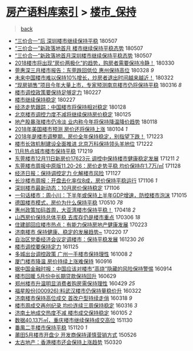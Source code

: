[房产语料库索引](../../README.md)  > [楼市_保持](楼市_保持.md)
====
> [back](../README.md)

- [“三价合一”后 深圳楼市继续保持平稳](http://jkwz.applinzi.com/ittc/7100435404744557575.html#%E2%80%9C%E4%B8%89%E4%BB%B7%E5%90%88%E4%B8%80%E2%80%9D%E5%90%8E+%E6%B7%B1%E5%9C%B3%E6%A5%BC%E5%B8%82%E7%BB%A7%E7%BB%AD%E4%BF%9D%E6%8C%81%E5%B9%B3%E7%A8%B3) 180507  
- [“三价合一”新政落地首月 楼市继续保持平稳态势](http://jkwz.applinzi.com/ittc/7100382047828968464.html#%E2%80%9C%E4%B8%89%E4%BB%B7%E5%90%88%E4%B8%80%E2%80%9D%E6%96%B0%E6%94%BF%E8%90%BD%E5%9C%B0%E9%A6%96%E6%9C%88+%E6%A5%BC%E5%B8%82%E7%BB%A7%E7%BB%AD%E4%BF%9D%E6%8C%81%E5%B9%B3%E7%A8%B3%E6%80%81%E5%8A%BF) 180507  
- [“三价合一”新政落地首月深圳楼市继续保持平稳态势](http://jkwz.applinzi.com/ittc/7100280815361721361.html#%E2%80%9C%E4%B8%89%E4%BB%B7%E5%90%88%E4%B8%80%E2%80%9D%E6%96%B0%E6%94%BF%E8%90%BD%E5%9C%B0%E9%A6%96%E6%9C%88%E6%B7%B1%E5%9C%B3%E6%A5%BC%E5%B8%82%E7%BB%A7%E7%BB%AD%E4%BF%9D%E6%8C%81%E5%B9%B3%E7%A8%B3%E6%80%81%E5%8A%BF) 180507  
- [2018楼市将出现“房价两极化”的趋势，购房者需要保持冷静！](http://jkwz.applinzi.com/ittc/7086268650271278096.html#2018%E6%A5%BC%E5%B8%82%E5%B0%86%E5%87%BA%E7%8E%B0%E2%80%9C%E6%88%BF%E4%BB%B7%E4%B8%A4%E6%9E%81%E5%8C%96%E2%80%9D%E7%9A%84%E8%B6%8B%E5%8A%BF%EF%BC%8C%E8%B4%AD%E6%88%BF%E8%80%85%E9%9C%80%E8%A6%81%E4%BF%9D%E6%8C%81%E5%86%B7%E9%9D%99%EF%BC%81) 180330  
- [莞惠深三月楼市报告：东莞跌回低位 惠州保持高位](http://jkwz.applinzi.com/ittc/7085512660189971473.html#%E8%8E%9E%E6%83%A0%E6%B7%B1%E4%B8%89%E6%9C%88%E6%A5%BC%E5%B8%82%E6%8A%A5%E5%91%8A%EF%BC%9A%E4%B8%9C%E8%8E%9E%E8%B7%8C%E5%9B%9E%E4%BD%8E%E4%BD%8D+%E6%83%A0%E5%B7%9E%E4%BF%9D%E6%8C%81%E9%AB%98%E4%BD%8D) 180328 *9* 
- [未来中国楼市难以保持10%增长，炒房者退出时间越来越近！](http://jkwz.applinzi.com/ittc/7083313046862955537.html#%E6%9C%AA%E6%9D%A5%E4%B8%AD%E5%9B%BD%E6%A5%BC%E5%B8%82%E9%9A%BE%E4%BB%A5%E4%BF%9D%E6%8C%8110%25%E5%A2%9E%E9%95%BF%EF%BC%8C%E7%82%92%E6%88%BF%E8%80%85%E9%80%80%E5%87%BA%E6%97%B6%E9%97%B4%E8%B6%8A%E6%9D%A5%E8%B6%8A%E8%BF%91%EF%BC%81) 180322  
- [“现房销售”项目今年大量上市，专家预测南京楼市仍将保持平稳](http://jkwz.applinzi.com/ittc/7080996668453684231.html#%E2%80%9C%E7%8E%B0%E6%88%BF%E9%94%80%E5%94%AE%E2%80%9D%E9%A1%B9%E7%9B%AE%E4%BB%8A%E5%B9%B4%E5%A4%A7%E9%87%8F%E4%B8%8A%E5%B8%82%EF%BC%8C%E4%B8%93%E5%AE%B6%E9%A2%84%E6%B5%8B%E5%8D%97%E4%BA%AC%E6%A5%BC%E5%B8%82%E4%BB%8D%E5%B0%86%E4%BF%9D%E6%8C%81%E5%B9%B3%E7%A8%B3) 180316 *8* 
- [楼市调控政策要保持足够定力](http://jkwz.applinzi.com/ittc/7074726846325589003.html#%E6%A5%BC%E5%B8%82%E8%B0%83%E6%8E%A7%E6%94%BF%E7%AD%96%E8%A6%81%E4%BF%9D%E6%8C%81%E8%B6%B3%E5%A4%9F%E5%AE%9A%E5%8A%9B) 180227  
- [楼市继续保持稳定](http://jkwz.applinzi.com/ittc/7074545560680137744.html#%E6%A5%BC%E5%B8%82%E7%BB%A7%E7%BB%AD%E4%BF%9D%E6%8C%81%E7%A8%B3%E5%AE%9A) 180227  
- [经济走势跟踪：中国楼市将保持相对稳定](http://jkwz.applinzi.com/ittc/7063587202989032454.html#%E7%BB%8F%E6%B5%8E%E8%B5%B0%E5%8A%BF%E8%B7%9F%E8%B8%AA%EF%BC%9A%E4%B8%AD%E5%9B%BD%E6%A5%BC%E5%B8%82%E5%B0%86%E4%BF%9D%E6%8C%81%E7%9B%B8%E5%AF%B9%E7%A8%B3%E5%AE%9A) 180128  
- [北京楼市调控力度不减将继续保持房价稳定](http://jkwz.applinzi.com/ittc/7062443735407657994.html#%E5%8C%97%E4%BA%AC%E6%A5%BC%E5%B8%82%E8%B0%83%E6%8E%A7%E5%8A%9B%E5%BA%A6%E4%B8%8D%E5%87%8F%E5%B0%86%E7%BB%A7%E7%BB%AD%E4%BF%9D%E6%8C%81%E6%88%BF%E4%BB%B7%E7%A8%B3%E5%AE%9A) 180125  
- [地产股暴涨楼市仍冷淡 业内称今年将保持降温降价趋势](http://jkwz.applinzi.com/ittc/7059928725297038347.html#%E5%9C%B0%E4%BA%A7%E8%82%A1%E6%9A%B4%E6%B6%A8%E6%A5%BC%E5%B8%82%E4%BB%8D%E5%86%B7%E6%B7%A1+%E4%B8%9A%E5%86%85%E7%A7%B0%E4%BB%8A%E5%B9%B4%E5%B0%86%E4%BF%9D%E6%8C%81%E9%99%8D%E6%B8%A9%E9%99%8D%E4%BB%B7%E8%B6%8B%E5%8A%BF) 180118  
- [2018年美国楼市预测 房价还将保持上涨](http://jkwz.applinzi.com/ittc/7054671322645267473.html#2018%E5%B9%B4%E7%BE%8E%E5%9B%BD%E6%A5%BC%E5%B8%82%E9%A2%84%E6%B5%8B+%E6%88%BF%E4%BB%B7%E8%BF%98%E5%B0%86%E4%BF%9D%E6%8C%81%E4%B8%8A%E6%B6%A8) 180104 *1* 
- [2018年是楼市调整期，房价全年保持稳定，别指望下跌！](http://jkwz.applinzi.com/ittc/7050054010449429521.html#2018%E5%B9%B4%E6%98%AF%E6%A5%BC%E5%B8%82%E8%B0%83%E6%95%B4%E6%9C%9F%EF%BC%8C%E6%88%BF%E4%BB%B7%E5%85%A8%E5%B9%B4%E4%BF%9D%E6%8C%81%E7%A8%B3%E5%AE%9A%EF%BC%8C%E5%88%AB%E6%8C%87%E6%9C%9B%E4%B8%8B%E8%B7%8C%EF%BC%81) 171223  
- [楼市长效机制建设全面推进 北京万科保持领头羊地位](http://jkwz.applinzi.com/ittc/7049848763760247825.html#%E6%A5%BC%E5%B8%82%E9%95%BF%E6%95%88%E6%9C%BA%E5%88%B6%E5%BB%BA%E8%AE%BE%E5%85%A8%E9%9D%A2%E6%8E%A8%E8%BF%9B+%E5%8C%97%E4%BA%AC%E4%B8%87%E7%A7%91%E4%BF%9D%E6%8C%81%E9%A2%86%E5%A4%B4%E7%BE%8A%E5%9C%B0%E4%BD%8D) 171222  
- [11月热点城市楼市保持平稳](http://jkwz.applinzi.com/ittc/7048633863213941776.html#11%E6%9C%88%E7%83%AD%E7%82%B9%E5%9F%8E%E5%B8%82%E6%A5%BC%E5%B8%82%E4%BF%9D%E6%8C%81%E5%B9%B3%E7%A8%B3) 171219  
- [东莞楼市12月11日新房价17623元 调控中保持楼市健康稳定发展](http://jkwz.applinzi.com/ittc/7045880523505796113.html#%E4%B8%9C%E8%8E%9E%E6%A5%BC%E5%B8%8212%E6%9C%8811%E6%97%A5%E6%96%B0%E6%88%BF%E4%BB%B717623%E5%85%83+%E8%B0%83%E6%8E%A7%E4%B8%AD%E4%BF%9D%E6%8C%81%E6%A5%BC%E5%B8%82%E5%81%A5%E5%BA%B7%E7%A8%B3%E5%AE%9A%E5%8F%91%E5%B1%95) 171211 *2* 
- [东莞楼市周报中原版11.20-26：房价走势平稳 均价保持在1.7万/㎡](http://jkwz.applinzi.com/ittc/7040737242732037137.html#%E4%B8%9C%E8%8E%9E%E6%A5%BC%E5%B8%82%E5%91%A8%E6%8A%A5%E4%B8%AD%E5%8E%9F%E7%89%8811.20-26%EF%BC%9A%E6%88%BF%E4%BB%B7%E8%B5%B0%E5%8A%BF%E5%B9%B3%E7%A8%B3+%E5%9D%87%E4%BB%B7%E4%BF%9D%E6%8C%81%E5%9C%A81.7%E4%B8%87%2F%E3%8E%A1) 171128  
- [经济日报：保持调控定力 化解楼市风险](http://jkwz.applinzi.com/ittc/7040528853104067600.html#%E7%BB%8F%E6%B5%8E%E6%97%A5%E6%8A%A5%EF%BC%9A%E4%BF%9D%E6%8C%81%E8%B0%83%E6%8E%A7%E5%AE%9A%E5%8A%9B+%E5%8C%96%E8%A7%A3%E6%A5%BC%E5%B8%82%E9%A3%8E%E9%99%A9) 171127  
- [长沙楼市周报：开盘去化率仅8成，房价保持平稳运行](http://jkwz.applinzi.com/ittc/7032892917474133009.html#%E9%95%BF%E6%B2%99%E6%A5%BC%E5%B8%82%E5%91%A8%E6%8A%A5%EF%BC%9A%E5%BC%80%E7%9B%98%E5%8E%BB%E5%8C%96%E7%8E%87%E4%BB%858%E6%88%90%EF%BC%8C%E6%88%BF%E4%BB%B7%E4%BF%9D%E6%8C%81%E5%B9%B3%E7%A8%B3%E8%BF%90%E8%A1%8C) 171106 *1* 
- [深圳楼市最新动态：10月房价保持稳定](http://jkwz.applinzi.com/ittc/7032799430753911824.html#%E6%B7%B1%E5%9C%B3%E6%A5%BC%E5%B8%82%E6%9C%80%E6%96%B0%E5%8A%A8%E6%80%81%EF%BC%9A10%E6%9C%88%E6%88%BF%E4%BB%B7%E4%BF%9D%E6%8C%81%E7%A8%B3%E5%AE%9A) 171106  
- [一句话楼市：周小川：下半年或保持上半年GDP增速，防控楼市泡沫](http://jkwz.applinzi.com/ittc/7024743834804814864.html#%E4%B8%80%E5%8F%A5%E8%AF%9D%E6%A5%BC%E5%B8%82%EF%BC%9A%E5%91%A8%E5%B0%8F%E5%B7%9D%EF%BC%9A%E4%B8%8B%E5%8D%8A%E5%B9%B4%E6%88%96%E4%BF%9D%E6%8C%81%E4%B8%8A%E5%8D%8A%E5%B9%B4GDP%E5%A2%9E%E9%80%9F%EF%BC%8C%E9%98%B2%E6%8E%A7%E6%A5%BC%E5%B8%82%E6%B3%A1%E6%B2%AB) 171015  
- [德国楼市模式，房价为什么保持平稳](http://jkwz.applinzi.com/ittc/6966015928113300485.html#%E5%BE%B7%E5%9B%BD%E6%A5%BC%E5%B8%82%E6%A8%A1%E5%BC%8F%EF%BC%8C%E6%88%BF%E4%BB%B7%E4%B8%BA%E4%BB%80%E4%B9%88%E4%BF%9D%E6%8C%81%E5%B9%B3%E7%A8%B3) 170510 *78* 
- [惠州政策加码首周，大亚湾楼市保持平稳！](http://jkwz.applinzi.com/ittc/6957953918456824837.html#%E6%83%A0%E5%B7%9E%E6%94%BF%E7%AD%96%E5%8A%A0%E7%A0%81%E9%A6%96%E5%91%A8%EF%BC%8C%E5%A4%A7%E4%BA%9A%E6%B9%BE%E6%A5%BC%E5%B8%82%E4%BF%9D%E6%8C%81%E5%B9%B3%E7%A8%B3%EF%BC%81) 170418 *2* 
- [山西房价保持总体平稳 去库存仍是楼市重点](http://jkwz.applinzi.com/ittc/6941878822256509956.html#%E5%B1%B1%E8%A5%BF%E6%88%BF%E4%BB%B7%E4%BF%9D%E6%8C%81%E6%80%BB%E4%BD%93%E5%B9%B3%E7%A8%B3+%E5%8E%BB%E5%BA%93%E5%AD%98%E4%BB%8D%E6%98%AF%E6%A5%BC%E5%B8%82%E9%87%8D%E7%82%B9) 170306 *18* 
- [住建部回应楼市热点：有能力保持房地产健康发展](http://jkwz.applinzi.com/ittc/6937929712541369348.html#%E4%BD%8F%E5%BB%BA%E9%83%A8%E5%9B%9E%E5%BA%94%E6%A5%BC%E5%B8%82%E7%83%AD%E7%82%B9%EF%BC%9A%E6%9C%89%E8%83%BD%E5%8A%9B%E4%BF%9D%E6%8C%81%E6%88%BF%E5%9C%B0%E4%BA%A7%E5%81%A5%E5%BA%B7%E5%8F%91%E5%B1%95) 170223  
- [济南楼市 保持健康、稳定的发展趋势~](http://jkwz.applinzi.com/ittc/6936730413669286916.html#%E6%B5%8E%E5%8D%97%E6%A5%BC%E5%B8%82+%E4%BF%9D%E6%8C%81%E5%81%A5%E5%BA%B7%E3%80%81%E7%A8%B3%E5%AE%9A%E7%9A%84%E5%8F%91%E5%B1%95%E8%B6%8B%E5%8A%BF%7E) 170220 *17* 
- [自治区党委经济会议定调楼市：保持平稳发展](http://jkwz.applinzi.com/ittc/6917432083529335813.html#%E8%87%AA%E6%B2%BB%E5%8C%BA%E5%85%9A%E5%A7%94%E7%BB%8F%E6%B5%8E%E4%BC%9A%E8%AE%AE%E5%AE%9A%E8%B0%83%E6%A5%BC%E5%B8%82%EF%BC%9A%E4%BF%9D%E6%8C%81%E5%B9%B3%E7%A8%B3%E5%8F%91%E5%B1%95) 161230 *26* 
- [楼市调控要保持定力](http://jkwz.applinzi.com/ittc/6904313599815582724.html#%E6%A5%BC%E5%B8%82%E8%B0%83%E6%8E%A7%E8%A6%81%E4%BF%9D%E6%8C%81%E5%AE%9A%E5%8A%9B) 161125  
- [多城出台调控政策 广州一手楼市保持理性](http://jkwz.applinzi.com/ittc/6886358785274151940.html#%E5%A4%9A%E5%9F%8E%E5%87%BA%E5%8F%B0%E8%B0%83%E6%8E%A7%E6%94%BF%E7%AD%96+%E5%B9%BF%E5%B7%9E%E4%B8%80%E6%89%8B%E6%A5%BC%E5%B8%82%E4%BF%9D%E6%8C%81%E7%90%86%E6%80%A7) 161008 *2* 
- [厦门楼市降温 房价持续上涨难保持](http://jkwz.applinzi.com/ittc/6878509462825993221.html#%E5%8E%A6%E9%97%A8%E6%A5%BC%E5%B8%82%E9%99%8D%E6%B8%A9+%E6%88%BF%E4%BB%B7%E6%8C%81%E7%BB%AD%E4%B8%8A%E6%B6%A8%E9%9A%BE%E4%BF%9D%E6%8C%81) 160916  
- [据中国金融时报：中国应该对楼市“高烧”隐藏的风险保持警惕](http://jkwz.applinzi.com/ittc/6877633567743542277.html#%E6%8D%AE%E4%B8%AD%E5%9B%BD%E9%87%91%E8%9E%8D%E6%97%B6%E6%8A%A5%EF%BC%9A%E4%B8%AD%E5%9B%BD%E5%BA%94%E8%AF%A5%E5%AF%B9%E6%A5%BC%E5%B8%82%E2%80%9C%E9%AB%98%E7%83%A7%E2%80%9D%E9%9A%90%E8%97%8F%E7%9A%84%E9%A3%8E%E9%99%A9%E4%BF%9D%E6%8C%81%E8%AD%A6%E6%83%95) 160914  
- [楼市回暖 5月份中长期贷款保持回升](http://jkwz.applinzi.com/ittc/6849047104135365636.html#%E6%A5%BC%E5%B8%82%E5%9B%9E%E6%9A%96+5%E6%9C%88%E4%BB%BD%E4%B8%AD%E9%95%BF%E6%9C%9F%E8%B4%B7%E6%AC%BE%E4%BF%9D%E6%8C%81%E5%9B%9E%E5%8D%87) 160629  
- [郑州楼市升温明显消费者购房需保持理性](http://jkwz.applinzi.com/ittc/6826465271900275716.html#%E9%83%91%E5%B7%9E%E6%A5%BC%E5%B8%82%E5%8D%87%E6%B8%A9%E6%98%8E%E6%98%BE%E6%B6%88%E8%B4%B9%E8%80%85%E8%B4%AD%E6%88%BF%E9%9C%80%E4%BF%9D%E6%8C%81%E7%90%86%E6%80%A7) 160429 *25* 
- [福星股份(000926):料武汉楼市仍保持量稳价升](http://jkwz.applinzi.com/ittc/6812431845031412741.html#%E7%A6%8F%E6%98%9F%E8%82%A1%E4%BB%BD%28000926%29%3A%E6%96%99%E6%AD%A6%E6%B1%89%E6%A5%BC%E5%B8%82%E4%BB%8D%E4%BF%9D%E6%8C%81%E9%87%8F%E7%A8%B3%E4%BB%B7%E5%8D%87) 160322  
- [济南楼市保持高位成交 首改户型持续走俏](http://jkwz.applinzi.com/ittc/6810843245042992132.html#%E6%B5%8E%E5%8D%97%E6%A5%BC%E5%B8%82%E4%BF%9D%E6%8C%81%E9%AB%98%E4%BD%8D%E6%88%90%E4%BA%A4+%E9%A6%96%E6%94%B9%E6%88%B7%E5%9E%8B%E6%8C%81%E7%BB%AD%E8%B5%B0%E4%BF%8F) 160318 *9* 
- [楼市周成交再创纪录 均价连续三周保持稳定](http://jkwz.applinzi.com/ittc/6810029243425620996.html#%E6%A5%BC%E5%B8%82%E5%91%A8%E6%88%90%E4%BA%A4%E5%86%8D%E5%88%9B%E7%BA%AA%E5%BD%95+%E5%9D%87%E4%BB%B7%E8%BF%9E%E7%BB%AD%E4%B8%89%E5%91%A8%E4%BF%9D%E6%8C%81%E7%A8%B3%E5%AE%9A) 160316 *3* 
- [济南土地成交热度不减 楼市成交保持稳定](http://jkwz.applinzi.com/ittc/6783805337740248069.html#%E6%B5%8E%E5%8D%97%E5%9C%9F%E5%9C%B0%E6%88%90%E4%BA%A4%E7%83%AD%E5%BA%A6%E4%B8%8D%E5%87%8F+%E6%A5%BC%E5%B8%82%E6%88%90%E4%BA%A4%E4%BF%9D%E6%8C%81%E7%A8%B3%E5%AE%9A) 160105 *2* 
- [数据40.13万㎡，重庆楼市继续保持成交高位](http://jkwz.applinzi.com/ittc/6770537339462091780.html#%E6%95%B0%E6%8D%AE40.13%E4%B8%87%E3%8E%A1%EF%BC%8C%E9%87%8D%E5%BA%86%E6%A5%BC%E5%B8%82%E7%BB%A7%E7%BB%AD%E4%BF%9D%E6%8C%81%E6%88%90%E4%BA%A4%E9%AB%98%E4%BD%8D) 151130  
- [番禺二手楼市保持平稳](http://jkwz.applinzi.com/ittc/6766630227988186116.html#%E7%95%AA%E7%A6%BA%E4%BA%8C%E6%89%8B%E6%A5%BC%E5%B8%82%E4%BF%9D%E6%8C%81%E5%B9%B3%E7%A8%B3) 151120 *1* 
- [莆田5月楼市开盘少 开发商保持谨慎营销方式](http://jkwz.applinzi.com/ittc/547650611418505658.html#%E8%8E%86%E7%94%B05%E6%9C%88%E6%A5%BC%E5%B8%82%E5%BC%80%E7%9B%98%E5%B0%91+%E5%BC%80%E5%8F%91%E5%95%86%E4%BF%9D%E6%8C%81%E8%B0%A8%E6%85%8E%E8%90%A5%E9%94%80%E6%96%B9%E5%BC%8F) 150526  
- [太古地产：香港楼市还会保持上涨趋势](http://jkwz.applinzi.com/ittc/547650611400523587.html#%E5%A4%AA%E5%8F%A4%E5%9C%B0%E4%BA%A7%EF%BC%9A%E9%A6%99%E6%B8%AF%E6%A5%BC%E5%B8%82%E8%BF%98%E4%BC%9A%E4%BF%9D%E6%8C%81%E4%B8%8A%E6%B6%A8%E8%B6%8B%E5%8A%BF) 150320  

